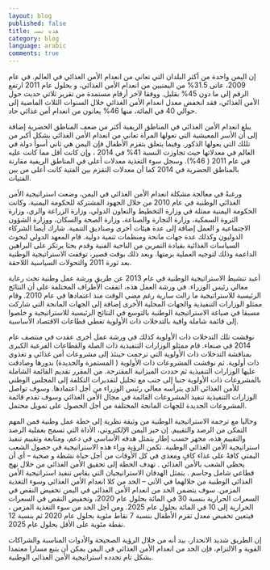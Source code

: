 ```yaml
---
layout: blog
published: false
title: هذه تست
category: blog
language: arabic
comments: true
---
```


إن اليمن واحدة من أكثر البلدان التي تعاني من انعدام الأمن الغذائي في العالم. في عام 2009، عانى 31.5% من اليمنيين من انعدام الأمن الغذائي، و بحلول عام 2011 ارتفع الرقم إلى ما دون 45% بقليل. ووفقا لآخر أرقام مستمدة من تقرير ثلاثي حديث حول الأمن الغذائي، فقد انخفض معدل انعدام الأمن الغذائي خلال السنوات الثلاث الماضية إلى حوالي 40 في المائة، منها 46% يعانون من انعدام أمن غذائي حاد. 

<!-- more -->
يبلغ انعدام الأمن الغذائي في المناطق الريفية أكثر من ضعف المناطق الحضرية  إضافة إلى  أن الأسر المعيشية التي تعولها المرأة تعاني من انعدام الأمن الغذائي بشكل أكبر من تللك التي يعولها الذكور. وفيما يتعلق بتقزم الأطفال فإن اليمن هي ثاني أسوأ دولة في العالم في معدلاتها حيث تجاوزت النسبة 41% في 2014 ، وإن كانت أقل مما كانت عليه في عام 2011 ( 46%). وسجل سوء التغذية  معدلات أعلى في المناطق الريفية مقارنة بالمناطق الحضرية في 2014 كما أن معدلات التقزم بين الفتية كانت أعلى من بين الفتيات.


ورغبةً في معالجة مشكلة انعدام الأمن الغذائي في اليمن، وضعت استراتيجية الأمن الغذائي الوطنية في عام 2010 من خلال الجهود المشتركة للحكومة اليمنية. وكانت الحكومة اليمنية ممثلة في وزارة التخطيط والتعاون الدولي، وزارة الزراعة والري، وزارة الثروة السمكية، وزارة التجارة والصناعة، وزارة الصحة والسكان، ووزارة الشؤون الاجتماعية و العمل إضافة إلى عدة هيئات أخرى وصناديق التنمية. شارك أيضا الشركاء الدوليون وكذلك عدة جهات مانحة          ومنظمات تنمية دولية.  قام المعهد الدولي لبحوث السياسات الغذائية بقيادة التمرين من الناحية الفنية وقدم بحثا يرتكز على البراهين الداعمة وذلك لتوجيه العملية برمتها. وبعد ذلك بوقت قصير، توقفت الاستراتيجية الوطنية بعد ثورة 2011       والتحولات السياسية اللاحقة.

أعيد تنشيط الاستراتيجية  الوطنية  في عام 2013 عن طريق ورشة عمل وطنية تحت رعاية  معالي رئيس الوزراء.  في ورشة العمل هذه، اتفقت الأطراف المختلفة على أن النتائج الرئيسية للاستراتيجية ما زالت سارية رغم مضي الوقت منذ اعتمادها في عام 2010.  وقام ممثلو الوزارات التنفيذية والجهات المحلية الأخرى إضافة إلى الجهات المانحة التي شاركت مسبقا في صياغة الاستراتيجية الوطنية بالتوسع في النتائج الرئيسية للاستراتيجية و خلصوا إلى قائمة شاملة وافية  بالتدخلات ذات الأولوية  تغطي قطاعات الاقتصاد الأساسية. 

نوقشت  تلك التدخلات ذات الأولوية  كذلك في ورشة عمل أخرى عقدت في منتصف عام 2014 في صنعاء. قام ممثلو الوزارات التنفيذية  ذات الصلة  والقطاعات الفرعية  الكبرى بمناقشة التدخلات ذات الأولوية التي ترجمت حينئذ إلى مشروعات أمن غذائي و تغذوي ذات أولوية. ثم نوقشت المشروعات ذات الأولوية ( المستمرة والجديدة) بدورها وصادقت عليها الوزارات التنفيذية ثم حددت الميزانية المقترحة. من المقرر تقديم القائمة الشاملة بالمشروعات ذات الأولوية  جنبا إلى جنب مع تحليل لتقديرات التكلفة إلى المجلس الوطني للأمن الغذائي الذي يترأسه معالي رئيس الوزراء من أجل اعتمادها. وسوف تواصل الوزارات التنفيذية تنفيذ المشروعات القائمة في مجال الأمن الغذائي وسوف تقدم قائمة المشروعات الجديدة للجهات المانحة المختلفة  من أجل الحصول على  تمويل محتمل. 

وحاليا مع ترجمة الاستراتيجية الوطنية من وثيقة نظرية إلى خطة عمل وطنية فمن المهم التمكن من الرصد والتقييم. إن حيز اليمن الإلكتروني، الأداة التي تسمح بعملية الرصد والتقييم هذه، مجهز حسب إطار يتمثل هدفه الأساسي في دعم، ومتابعة وتقييم تنفيذ استراتيجية الأمن الغذائي الوطنية. تكمن الرؤية وراء هذه الاستراتيجية في حصول الشعب اليمني كافةً على غذاء كافٍ ومغذي في كل الأوقات من أجل حياة نشطة و صحية – أي أن يحظى الشعب بالأمن الغذائي .  تهدف الخطة  إلى تحقيق الأمن الغذائي من خلال نهج قطاعي شامل وحاسم . يتمثل الهدفان الاستراتيجيان التي يقاس تنفيذ استراتيجية الأمن الغذائي الوطنية من خلالهما في الآتي – الحد من كلا انعدام الأمن الغذائي وسوء التغذية  المزمن. سوف يتضمن الحد من انعدام الأمن الغذائي في اليمن تخفيض النقص في السعرات الحرارية بنسبة 30 في المائة بحلول عام 2020، وتخفيض النقص في السعرات الحرارية إلى 10 في المائة بحلول عام 2025. ومن أجل الحد من سوء التغذية المزمن ، فيتعين تخفيض معدل تقزم الأطفال بنسبة 7 نقاط مئوية بحلول عام 2020 ثم بنسبة 12 نقطة مئوية على الأقل بحلول عام 2025.

إن الطريق شديد الانحدار،  بيد أنه من خلال الرؤية الصحيحة والأدوات المناسبة  والشراكات القوية و الالتزام، فإن الحد من انعدام الأمن الغذائي في اليمن يمكن أن يتبع مسارا معتمدا بشكل تام تحدده استراتيجية الأمن الغذائي الوطنية.
